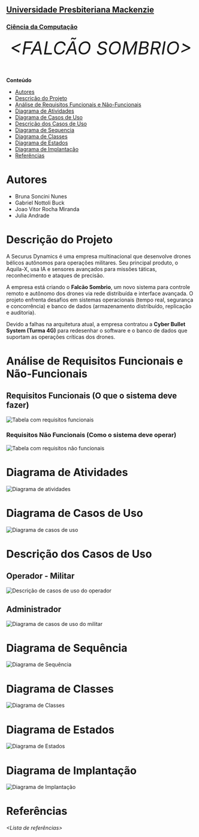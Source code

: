 <h2><a href= "https://www.mackenzie.br">Universidade Presbiteriana Mackenzie</a></h2>
<h3><a href= "https://www.mackenzie.br/graduacao/sao-paulo-higienopolis/ciencia-da-computacao">Ciência da Computação</a></h3>


<font size="+12"><center>
*&lt;FALCÃO SOMBRIO&gt;*
</center></font>

**Conteúdo**

- [Autores](#nome-alunos)
- [Descrição do Projeto](#descrição-do-projeto)
- [Análise de Requisitos Funcionais e Não-Funcionais](#Análise-de-Requisitos-Funcionais-e-Não-Funcionais)
- [Diagrama de Atividades](#diagrama-de-atividades) 
- [Diagrama de Casos de Uso](#diagrama-de-casos-de-uso)
- [Descrição dos Casos de Uso](#descrição-dos-casos-de-uso)
- [Diagrama de Sequencia](#diagrama-de-sequência)
- [Diagrama de Classes](#diagrama-de-classes)
- [Diagrama de Estados](#diagrama-de-estados)
- [Diagrama de Implantação](#diagrama-de-implantação)
- [Referências](#referências)


# Autores

* Bruna Soncini Nunes
* Gabriel Nottoli Buck
* Joao Vitor Rocha Miranda
* Julia Andrade


# Descrição do Projeto

A Securus Dynamics é uma empresa multinacional que desenvolve drones bélicos autônomos para operações militares. Seu principal produto, o Aquila-X, usa IA e sensores avançados para missões táticas, reconhecimento e ataques de precisão.

A empresa está criando o **Falcão Sombrio**, um novo sistema para controle remoto e autônomo dos drones via rede distribuída e interface avançada. O projeto enfrenta desafios em sistemas operacionais (tempo real, segurança e concorrência) e banco de dados (armazenamento distribuído, replicação e auditoria).

Devido a falhas na arquitetura atual, a empresa contratou a **Cyber Bullet System (Turma 4G)** para redesenhar o software e o banco de dados que suportam as operações críticas dos drones.

# Análise de Requisitos Funcionais e Não-Funcionais
## Requisitos Funcionais (O que o sistema deve fazer)

![Tabela com requisitos funcionais](img/requisitos-funcionais.png)

### Requisitos Não Funcionais (Como o sistema deve operar)

![Tabela com requisitos não funcionais](img/requisitos-nao-funcionais.png)

# Diagrama de Atividades

![Diagrama de atividades](img/diagrama-atividades.jpg)

# Diagrama de Casos de Uso

![Diagrama de casos de uso](img/casos-de-uso.jpg)

# Descrição dos Casos de Uso

## Operador - Militar
![Descrição de casos de uso do operador](img/descricao-operador.png)

## Administrador
![Diagrama de casos de uso do militar](img/descricao-administrador.png)

# Diagrama de Sequência

![Diagrama de Sequência](img/diagrama-de-sequencia.png)

# Diagrama de Classes

![Diagrama de Classes](img/diagrama-de-classe.png)

# Diagrama de Estados

![Diagrama de Estados](img/diagrama-de-estados.png)

# Diagrama de Implantação

![Diagrama de Implantação](img/diagrama-de-implantacao.png)

# Referências

*&lt;Lista de referências&gt;*
